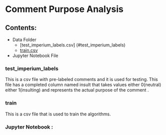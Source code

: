 # Comment Purpose Analysis


## Contents:
* Data Folder 
  * [test_imperium_labels.csv] (#test_imperium_labels)
  * [train.csv](#train)
* Jupyter Notebook File 


### test_imperium_labels 
This is a csv file with pre-labeled comments and it is used for testing.
This file has a completed column named insult that takes values either 0(neutral) either 1(insulting) and represents the actual purpose of the comment . 

### train
This is a csv file that is used to train the algorithms.

### Jupyter Notebook :
